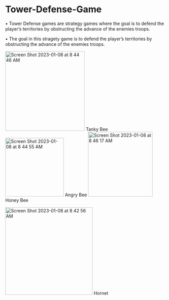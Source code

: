 # Tower-Defense-Game

• Tower Defense games are strategy games where the goal is to defend the player’s territories by obstructing the advance of the enemies troops.

• The goal in this stragety game is to defend the player’s territories by obstructing the advance of the enemies troops.


  
<img width="250" alt="Screen Shot 2023-01-08 at 8 44 46 AM" src="https://user-images.githubusercontent.com/96196349/211201740-530e20ec-c1e4-42dc-9ad0-ac229e4d0ed1.png"> Tanky Bee
<img width="184" alt="Screen Shot 2023-01-08 at 8 44 55 AM" src="https://user-images.githubusercontent.com/96196349/211201742-e7377175-9ce4-4d9a-a160-b7803178cb99.png"> Angry Bee
<img width="203" alt="Screen Shot 2023-01-08 at 8 46 17 AM" src="https://user-images.githubusercontent.com/96196349/211201743-e2debd74-ca45-448f-b9b7-1ebb14f850a7.png"> Honey Bee

<img width="275" alt="Screen Shot 2023-01-08 at 8 42 56 AM" src="https://user-images.githubusercontent.com/96196349/211201897-d9689def-8fd5-457c-8f6d-4dd1a538d257.png"> 
Hornet
